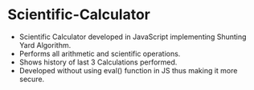 # Scientific-Calculator
<ul>
  <li>Scientific Calculator developed in JavaScript implementing Shunting Yard Algorithm. </li>
  <li>Performs all arithmetic and scientific operations. </li>
  <li>Shows history of last 3 Calculations performed. </li>
  <li>Developed without using eval() function in JS thus making it more secure. </li>
</ul>
